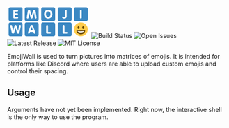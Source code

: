 ![EmojiWall](EmojiWall.png)
![Build Status](https://img.shields.io/travis/com/PotatoCurry/EmojiWall.svg)
![Open Issues](https://img.shields.io/github/issues/PotatoCurry/EmojiWall.svg)
![Latest Release](https://img.shields.io/github/release/PotatoCurry/EmojiWall.svg)
![MIT License](https://img.shields.io/github/license/mashape/apistatus.svg)

EmojiWall is used to turn pictures into matrices of emojis.
It is intended for platforms like Discord where users are able to upload custom emojis and control their spacing.

## Usage
Arguments have not yet been implemented. Right now, the interactive shell is the only way to use the program.
